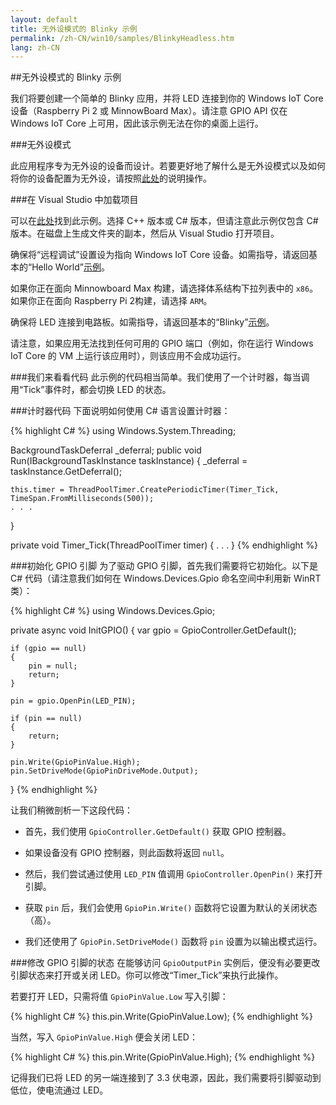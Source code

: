 ```yaml
---
layout: default
title: 无外设模式的 Blinky 示例
permalink: /zh-CN/win10/samples/BlinkyHeadless.htm
lang: zh-CN
---
```


##无外设模式的 Blinky 示例

我们将要创建一个简单的 Blinky 应用，并将 LED 连接到你的 Windows IoT Core 设备（Raspberry Pi 2 或 MinnowBoard Max）。请注意 GPIO API 仅在 Windows IoT Core 上可用，因此该示例无法在你的桌面上运行。

###无外设模式

此应用程序专为无外设的设备而设计。若要更好地了解什么是无外设模式以及如何将你的设备配置为无外设，请按照[此处]({{site.baseurl}}/{{page.lang}}/win10/HeadlessMode.htm)的说明操作。

###在 Visual Studio 中加载项目

可以在[此处](https://github.com/ms-iot/samples/tree/develop/BlinkyHeadless)找到此示例。选择 C++ 版本或 C\# 版本，但请注意此示例仅包含 C\# 版本。在磁盘上生成文件夹的副本，然后从 Visual Studio 打开项目。

确保将“远程调试”设置设为指向 Windows IoT Core 设备。如需指导，请返回基本的“Hello World”[示例]({{site.baseurl}}/{{page.lang}}/win10/samples/HelloWorld.htm)。

如果你正在面向 Minnowboard Max 构建，请选择体系结构下拉列表中的 `x86`。如果你正在面向 Raspberry Pi 2构建，请选择 `ARM`。

确保将 LED 连接到电路板。如需指导，请返回基本的“Blinky”[示例]({{site.baseurl}}/{{page.lang}}/win10/samples/Blinky.htm)。

请注意，如果应用无法找到任何可用的 GPIO 端口（例如，你在运行 Windows IoT Core 的 VM 上运行该应用时），则该应用不会成功运行。

###我们来看看代码
此示例的代码相当简单。我们使用了一个计时器，每当调用“Tick”事件时，都会切换 LED 的状态。

###计时器代码
下面说明如何使用 C\# 语言设置计时器：

{% highlight C# %}
using Windows.System.Threading;

BackgroundTaskDeferral _deferral;
public void Run(IBackgroundTaskInstance taskInstance)
{
    _deferral = taskInstance.GetDeferral();

    this.timer = ThreadPoolTimer.CreatePeriodicTimer(Timer_Tick, TimeSpan.FromMilliseconds(500));
    . . .
}

private void Timer_Tick(ThreadPoolTimer timer)
{
    . . .
}
{% endhighlight %}

###初始化 GPIO 引脚
为了驱动 GPIO 引脚，首先我们需要将它初始化。以下是 C\# 代码（请注意我们如何在 Windows.Devices.Gpio 命名空间中利用新 WinRT 类）：

{% highlight C# %}
using Windows.Devices.Gpio;

private async void InitGPIO()
{
    var gpio = GpioController.GetDefault();

    if (gpio == null)
    {
        pin = null;
        return;
    }

    pin = gpio.OpenPin(LED_PIN);

    if (pin == null)
    {
        return;
    }

    pin.Write(GpioPinValue.High);
    pin.SetDriveMode(GpioPinDriveMode.Output);
}
{% endhighlight %}

让我们稍微剖析一下这段代码：

* 首先，我们使用 `GpioController.GetDefault()` 获取 GPIO 控制器。

* 如果设备没有 GPIO 控制器，则此函数将返回 `null`。

* 然后，我们尝试通过使用 `LED_PIN` 值调用 `GpioController.OpenPin()` 来打开引脚。

* 获取 `pin` 后，我们会使用 `GpioPin.Write()` 函数将它设置为默认的关闭状态（高）。

* 我们还使用了 `GpioPin.SetDriveMode()` 函数将 `pin` 设置为以输出模式运行。


###修改 GPIO 引脚的状态
在能够访问 `GpioOutputPin` 实例后，便没有必要更改引脚状态来打开或关闭 LED。你可以修改“Timer\_Tick”来执行此操作。

若要打开 LED，只需将值 `GpioPinValue.Low` 写入引脚：

{% highlight C# %}
this.pin.Write(GpioPinValue.Low);
{% endhighlight %}

当然，写入 `GpioPinValue.High` 便会关闭 LED：

{% highlight C# %}
this.pin.Write(GpioPinValue.High);
{% endhighlight %}

记得我们已将 LED 的另一端连接到了 3.3 伏电源，因此，我们需要将引脚驱动到低位，使电流通过 LED。
